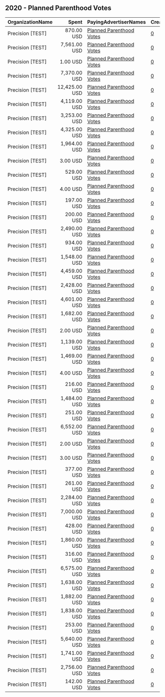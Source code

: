 ## 2020 - Planned Parenthood Votes 
|OrganizationName|Spent|PayingAdvertiserNames|CreativeUrls|Impressions|Genders|AgeBrackets|CountryCodes|BillingAddresses|CandidateBallotInformation|
|:---|---:|:---|:---|---:|:---|:---|:---|:---|:---|
|Precision [TEST]|870.00 USD|[Planned Parenthood Votes](2020/Planned_Parenthood_Votes.md)|[0](https://www.snap.com/political-ads/asset/e36aa352bdd427eff3776aa2b1958a4c4c6191449978a3e328a608cd500cb70f?mediaType=jpg)|94,257||18+|united states|"1121 14th Street NW Suite 700,Washington,20005,US"||
|Precision [TEST]|7,561.00 USD|[Planned Parenthood Votes](2020/Planned_Parenthood_Votes.md)|[0](https://www.snap.com/political-ads/asset/953b587dbe50ed25261288ffb44e1ecabbeff4662e350dc872149ea37583b690?mediaType=jpg)|1,432,717||18+|united states|"1121 14th Street NW Suite 700,Washington,20005,US"||
|Precision [TEST]|1.00 USD|[Planned Parenthood Votes](2020/Planned_Parenthood_Votes.md)|[0](https://www.snap.com/political-ads/asset/4ffeb10f3b7fc1ee37d20aa5466dda648f47baf4230d881dfbfa9cca16d024a7?mediaType=mp4)|104||18+|united states|"1121 14th Street NW Suite 700,Washington,20005,US"|Joe Biden|
|Precision [TEST]|7,370.00 USD|[Planned Parenthood Votes](2020/Planned_Parenthood_Votes.md)|[0](https://www.snap.com/political-ads/asset/fc1c65951bb386466e60ef1d0c6180de3a5e577dd3c1adcdbb800fce156a3bdd?mediaType=jpg)|1,541,406||18+|united states|"1121 14th Street NW Suite 700,Washington,20005,US"|Georgia Runoff|
|Precision [TEST]|12,425.00 USD|[Planned Parenthood Votes](2020/Planned_Parenthood_Votes.md)|[0](https://www.snap.com/political-ads/asset/5cca84437b759d5991b75a8b883d4b6d92449efc72227f32610f03a828937bc7?mediaType=mp4)|2,266,424||18+|united states|"1121 14th Street NW Suite 700,Washington,20005,US"||
|Precision [TEST]|4,119.00 USD|[Planned Parenthood Votes](2020/Planned_Parenthood_Votes.md)|[0](https://www.snap.com/political-ads/asset/333ffb1ce934870837f9a7236ec69c4312144e9f1c92c825144a50edf32fc92c?mediaType=mp4)|862,277||18+|united states|"1121 14th Street NW Suite 700,Washington,20005,US"|Georgia Runoff|
|Precision [TEST]|3,253.00 USD|[Planned Parenthood Votes](2020/Planned_Parenthood_Votes.md)|[0](https://www.snap.com/political-ads/asset/308815df512aa1efea232f6c3d6eb4e744b3ed15f1d4c1d288374be40adbf836?mediaType=jpg)|598,791||18+|united states|"1121 14th Street NW Suite 700,Washington,20005,US"|Georgia Runoff|
|Precision [TEST]|4,325.00 USD|[Planned Parenthood Votes](2020/Planned_Parenthood_Votes.md)|[0](https://www.snap.com/political-ads/asset/e9fbd9564b0f8ae3b557f20bce82b81c53fdd7944bfc7bedb7ffb2ede1f3342c?mediaType=jpg)|824,495||18+|united states|"1121 14th Street NW Suite 700,Washington,20005,US"||
|Precision [TEST]|1,964.00 USD|[Planned Parenthood Votes](2020/Planned_Parenthood_Votes.md)|[0](https://www.snap.com/political-ads/asset/d9884d5042af2738355a7029c6192f12db725bc6578ef4894584cf672b205b32?mediaType=mp4)|268,092||18-49|united states|"1121 14th Street NW Suite 700,Washington,20005,US"|Joe Biden|
|Precision [TEST]|3.00 USD|[Planned Parenthood Votes](2020/Planned_Parenthood_Votes.md)|[0](https://www.snap.com/political-ads/asset/0ee4c2c10b59e03b96bcabf97012e0867756f677048aada5e95292da96fe389f?mediaType=mp4)|169||18+|united states|"1121 14th Street NW Suite 700,Washington,20005,US"|Joe Biden|
|Precision [TEST]|529.00 USD|[Planned Parenthood Votes](2020/Planned_Parenthood_Votes.md)|[0](https://www.snap.com/political-ads/asset/0ee4c2c10b59e03b96bcabf97012e0867756f677048aada5e95292da96fe389f?mediaType=mp4)|29,923||18+|united states|"1121 14th Street NW Suite 700,Washington,20005,US"|Joe Biden|
|Precision [TEST]|4.00 USD|[Planned Parenthood Votes](2020/Planned_Parenthood_Votes.md)|[0](https://www.snap.com/political-ads/asset/89520f6deedd469fc9b841f5bd902951bf0c539a51c4da5050d541eb0a22bd69?mediaType=mp4)|188||18+|united states|"1121 14th Street NW Suite 700,Washington,20005,US"|Joe Biden|
|Precision [TEST]|197.00 USD|[Planned Parenthood Votes](2020/Planned_Parenthood_Votes.md)|[0](https://www.snap.com/political-ads/asset/308815df512aa1efea232f6c3d6eb4e744b3ed15f1d4c1d288374be40adbf836?mediaType=jpg)|20,801||18+|united states|"1121 14th Street NW Suite 700,Washington,20005,US"|Georgia Runoff|
|Precision [TEST]|200.00 USD|[Planned Parenthood Votes](2020/Planned_Parenthood_Votes.md)|[0](https://www.snap.com/political-ads/asset/d7a4fbf20eda268cdb89db3bbaa1a6251e560fb89e4c7c3dc8cc4f95f73b7d85?mediaType=mp4)|12,976||18+|united states|"1121 14th Street NW Suite 700,Washington,20005,US"|Joe Biden|
|Precision [TEST]|2,490.00 USD|[Planned Parenthood Votes](2020/Planned_Parenthood_Votes.md)|[0](https://www.snap.com/political-ads/asset/dc1272832450d204b6f50d38438d8915469871c0a6b55aebd13b6749b8e894c2?mediaType=mp4)|349,050||18-49|united states|"1121 14th Street NW Suite 700,Washington,20005,US"|Joe Biden|
|Precision [TEST]|934.00 USD|[Planned Parenthood Votes](2020/Planned_Parenthood_Votes.md)|[0](https://www.snap.com/political-ads/asset/5cca84437b759d5991b75a8b883d4b6d92449efc72227f32610f03a828937bc7?mediaType=mp4)|98,198||18+|united states|"1121 14th Street NW Suite 700,Washington,20005,US"||
|Precision [TEST]|1,548.00 USD|[Planned Parenthood Votes](2020/Planned_Parenthood_Votes.md)|[0](https://www.snap.com/political-ads/asset/c89ee29cfcd779556c841c5316c373deb80d09b25b7da986026bdfecf0db948a?mediaType=mp4)|187,621||18-49|united states|"1121 14th Street NW Suite 700,Washington,20005,US"|Joe Biden|
|Precision [TEST]|4,459.00 USD|[Planned Parenthood Votes](2020/Planned_Parenthood_Votes.md)|[0](https://www.snap.com/political-ads/asset/a24ab537c52e6026f7ba7ae06a78f2851c62077c9acca7153768717952a7bf6e?mediaType=mp4)|559,114||18-49|united states|"1121 14th Street NW Suite 700,Washington,20005,US"|Joe Biden|
|Precision [TEST]|2,428.00 USD|[Planned Parenthood Votes](2020/Planned_Parenthood_Votes.md)|[0](https://www.snap.com/political-ads/asset/68895a8970f5574b144e265773b7e006b319ec1ed3887cdf787040a9db46bbdb?mediaType=mp4)|410,436||18-49|united states|"1121 14th Street NW Suite 700,Washington,20005,US"|Joe Biden|
|Precision [TEST]|4,601.00 USD|[Planned Parenthood Votes](2020/Planned_Parenthood_Votes.md)|[0](https://www.snap.com/political-ads/asset/1502ad11a5e048f00249bbdc2123b196e78485ef9a826ad0d327d8fcacb74a09?mediaType=mp4)|377,989||18+|united states|"1121 14th Street NW Suite 700,Washington,20005,US"|Joe Biden|
|Precision [TEST]|1,682.00 USD|[Planned Parenthood Votes](2020/Planned_Parenthood_Votes.md)|[0](https://www.snap.com/political-ads/asset/d9ddb9b782669f2406fc30d8d2e501cf4ad4a182f31c4792fba684e7c657621c?mediaType=mp4)|212,879||18-49|united states|"1121 14th Street NW Suite 700,Washington,20005,US"|Joe Biden|
|Precision [TEST]|2.00 USD|[Planned Parenthood Votes](2020/Planned_Parenthood_Votes.md)|[0](https://www.snap.com/political-ads/asset/8080848f3a3f28bc114dc498b44aa3e3c4e42001d950cc9b914f9e88b1b62a0a?mediaType=mp4)|109||18+|united states|"1121 14th Street NW Suite 700,Washington,20005,US"|Joe Biden|
|Precision [TEST]|1,139.00 USD|[Planned Parenthood Votes](2020/Planned_Parenthood_Votes.md)|[0](https://www.snap.com/political-ads/asset/e9fbd9564b0f8ae3b557f20bce82b81c53fdd7944bfc7bedb7ffb2ede1f3342c?mediaType=jpg)|125,682||18+|united states|"1121 14th Street NW Suite 700,Washington,20005,US"||
|Precision [TEST]|1,469.00 USD|[Planned Parenthood Votes](2020/Planned_Parenthood_Votes.md)|[0](https://www.snap.com/political-ads/asset/d9ddb9b782669f2406fc30d8d2e501cf4ad4a182f31c4792fba684e7c657621c?mediaType=mp4)|231,680||18-49|united states|"1121 14th Street NW Suite 700,Washington,20005,US"|Joe Biden|
|Precision [TEST]|4.00 USD|[Planned Parenthood Votes](2020/Planned_Parenthood_Votes.md)|[0](https://www.snap.com/political-ads/asset/8e82035b67f424ee7c970816ad3156f953bc256fb6e36a26dacd870ba036c76c?mediaType=mp4)|258||18+|united states|"1121 14th Street NW Suite 700,Washington,20005,US"|Joe Biden|
|Precision [TEST]|216.00 USD|[Planned Parenthood Votes](2020/Planned_Parenthood_Votes.md)|[0](https://www.snap.com/political-ads/asset/8080848f3a3f28bc114dc498b44aa3e3c4e42001d950cc9b914f9e88b1b62a0a?mediaType=mp4)|13,437||18+|united states|"1121 14th Street NW Suite 700,Washington,20005,US"|Joe Biden|
|Precision [TEST]|1,484.00 USD|[Planned Parenthood Votes](2020/Planned_Parenthood_Votes.md)|[0](https://www.snap.com/political-ads/asset/6493698a52121e8fa95384a822163e6a66c7d77676b5a55335664870d3e58ae1?mediaType=mp4)|257,849||18-49|united states|"1121 14th Street NW Suite 700,Washington,20005,US"|Joe Biden|
|Precision [TEST]|251.00 USD|[Planned Parenthood Votes](2020/Planned_Parenthood_Votes.md)|[0](https://www.snap.com/political-ads/asset/1502ad11a5e048f00249bbdc2123b196e78485ef9a826ad0d327d8fcacb74a09?mediaType=mp4)|14,547||18+|united states|"1121 14th Street NW Suite 700,Washington,20005,US"|Joe Biden|
|Precision [TEST]|6,552.00 USD|[Planned Parenthood Votes](2020/Planned_Parenthood_Votes.md)|[0](https://www.snap.com/political-ads/asset/a21a491b512dfe40da19f4b984b4a55dd9a815bc42ed28635460d07890c1160b?mediaType=jpg)|1,444,262||18+|united states|"1121 14th Street NW Suite 700,Washington,20005,US"|Georgia Runoff|
|Precision [TEST]|2.00 USD|[Planned Parenthood Votes](2020/Planned_Parenthood_Votes.md)|[0](https://www.snap.com/political-ads/asset/d7a4fbf20eda268cdb89db3bbaa1a6251e560fb89e4c7c3dc8cc4f95f73b7d85?mediaType=mp4)|113||18+|united states|"1121 14th Street NW Suite 700,Washington,20005,US"|Joe Biden|
|Precision [TEST]|3.00 USD|[Planned Parenthood Votes](2020/Planned_Parenthood_Votes.md)|[0](https://www.snap.com/political-ads/asset/1502ad11a5e048f00249bbdc2123b196e78485ef9a826ad0d327d8fcacb74a09?mediaType=mp4)|161||18+|united states|"1121 14th Street NW Suite 700,Washington,20005,US"|Joe Biden|
|Precision [TEST]|377.00 USD|[Planned Parenthood Votes](2020/Planned_Parenthood_Votes.md)|[0](https://www.snap.com/political-ads/asset/8e82035b67f424ee7c970816ad3156f953bc256fb6e36a26dacd870ba036c76c?mediaType=mp4)|24,033||18+|united states|"1121 14th Street NW Suite 700,Washington,20005,US"|Joe Biden|
|Precision [TEST]|261.00 USD|[Planned Parenthood Votes](2020/Planned_Parenthood_Votes.md)|[0](https://www.snap.com/political-ads/asset/333ffb1ce934870837f9a7236ec69c4312144e9f1c92c825144a50edf32fc92c?mediaType=mp4)|26,470||18+|united states|"1121 14th Street NW Suite 700,Washington,20005,US"|Georgia Runoff|
|Precision [TEST]|2,284.00 USD|[Planned Parenthood Votes](2020/Planned_Parenthood_Votes.md)|[0](https://www.snap.com/political-ads/asset/d9884d5042af2738355a7029c6192f12db725bc6578ef4894584cf672b205b32?mediaType=mp4)|423,733||18-49|united states|"1121 14th Street NW Suite 700,Washington,20005,US"|Joe Biden|
|Precision [TEST]|7,000.00 USD|[Planned Parenthood Votes](2020/Planned_Parenthood_Votes.md)|[0](https://www.snap.com/political-ads/asset/e36aa352bdd427eff3776aa2b1958a4c4c6191449978a3e328a608cd500cb70f?mediaType=jpg)|1,406,778||18+|united states|"1121 14th Street NW Suite 700,Washington,20005,US"||
|Precision [TEST]|428.00 USD|[Planned Parenthood Votes](2020/Planned_Parenthood_Votes.md)|[0](https://www.snap.com/political-ads/asset/fc1c65951bb386466e60ef1d0c6180de3a5e577dd3c1adcdbb800fce156a3bdd?mediaType=jpg)|43,219||18+|united states|"1121 14th Street NW Suite 700,Washington,20005,US"|Georgia Runoff|
|Precision [TEST]|1,860.00 USD|[Planned Parenthood Votes](2020/Planned_Parenthood_Votes.md)|[0](https://www.snap.com/political-ads/asset/38354c6e445a55ca6488ad30dbe9df38149ac115f2b181c09f74841ead15f9d8?mediaType=mp4)|266,006||18-49|united states|"1121 14th Street NW Suite 700,Washington,20005,US"|Joe Biden|
|Precision [TEST]|316.00 USD|[Planned Parenthood Votes](2020/Planned_Parenthood_Votes.md)|[0](https://www.snap.com/political-ads/asset/a21a491b512dfe40da19f4b984b4a55dd9a815bc42ed28635460d07890c1160b?mediaType=jpg)|33,015||18+|united states|"1121 14th Street NW Suite 700,Washington,20005,US"|Georgia Runoff|
|Precision [TEST]|6,575.00 USD|[Planned Parenthood Votes](2020/Planned_Parenthood_Votes.md)|[0](https://www.snap.com/political-ads/asset/0ee4c2c10b59e03b96bcabf97012e0867756f677048aada5e95292da96fe389f?mediaType=mp4)|579,942||18+|united states|"1121 14th Street NW Suite 700,Washington,20005,US"|Joe Biden|
|Precision [TEST]|1,638.00 USD|[Planned Parenthood Votes](2020/Planned_Parenthood_Votes.md)|[0](https://www.snap.com/political-ads/asset/6493698a52121e8fa95384a822163e6a66c7d77676b5a55335664870d3e58ae1?mediaType=mp4)|231,495||18-49|united states|"1121 14th Street NW Suite 700,Washington,20005,US"|Joe Biden|
|Precision [TEST]|1,882.00 USD|[Planned Parenthood Votes](2020/Planned_Parenthood_Votes.md)|[0](https://www.snap.com/political-ads/asset/c89ee29cfcd779556c841c5316c373deb80d09b25b7da986026bdfecf0db948a?mediaType=mp4)|318,851||18-49|united states|"1121 14th Street NW Suite 700,Washington,20005,US"|Joe Biden|
|Precision [TEST]|1,838.00 USD|[Planned Parenthood Votes](2020/Planned_Parenthood_Votes.md)|[0](https://www.snap.com/political-ads/asset/38354c6e445a55ca6488ad30dbe9df38149ac115f2b181c09f74841ead15f9d8?mediaType=mp4)|322,278||18-49|united states|"1121 14th Street NW Suite 700,Washington,20005,US"|Joe Biden|
|Precision [TEST]|253.00 USD|[Planned Parenthood Votes](2020/Planned_Parenthood_Votes.md)|[0](https://www.snap.com/political-ads/asset/89520f6deedd469fc9b841f5bd902951bf0c539a51c4da5050d541eb0a22bd69?mediaType=mp4)|16,407||18+|united states|"1121 14th Street NW Suite 700,Washington,20005,US"|Joe Biden|
|Precision [TEST]|5,640.00 USD|[Planned Parenthood Votes](2020/Planned_Parenthood_Votes.md)|[0](https://www.snap.com/political-ads/asset/a60f6798b93ecd386779ce726aee9a137911d158c53ed841e239446a50c7dbe9?mediaType=mp4)|1,013,288||18-49|united states|"1121 14th Street NW Suite 700,Washington,20005,US"|Joe Biden|
|Precision [TEST]|1,741.00 USD|[Planned Parenthood Votes](2020/Planned_Parenthood_Votes.md)|[0](https://www.snap.com/political-ads/asset/953b587dbe50ed25261288ffb44e1ecabbeff4662e350dc872149ea37583b690?mediaType=jpg)|194,243||18+|united states|"1121 14th Street NW Suite 700,Washington,20005,US"||
|Precision [TEST]|2,756.00 USD|[Planned Parenthood Votes](2020/Planned_Parenthood_Votes.md)|[0](https://www.snap.com/political-ads/asset/8e82035b67f424ee7c970816ad3156f953bc256fb6e36a26dacd870ba036c76c?mediaType=mp4)|273,307||18+|united states|"1121 14th Street NW Suite 700,Washington,20005,US"|Joe Biden|
|Precision [TEST]|142.00 USD|[Planned Parenthood Votes](2020/Planned_Parenthood_Votes.md)|[0](https://www.snap.com/political-ads/asset/4ffeb10f3b7fc1ee37d20aa5466dda648f47baf4230d881dfbfa9cca16d024a7?mediaType=mp4)|8,982||18+|united states|"1121 14th Street NW Suite 700,Washington,20005,US"|Joe Biden|
